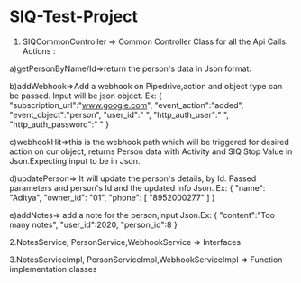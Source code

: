 # SIQ-Test-Project
1. SIQCommonController => Common Controller Class for all the Api Calls. Actions :

a)getPersonByName/Id=>return the person's data in Json format.  

b)addWebhook=>Add a webhook on Pipedrive,action and object type can be passed. Input will be json object. Ex:
{
	 "subscription_url":"www.google.com",
	 "event_action":"added",
	 "event_object":"person",
	 "user_id":" ",
	 "http_auth_user":" ",
	 "http_auth_password":" "
}

c)webhookHit=>this is the webhook path which will be triggered for desired action on our object, returns Person data with Activity and SIQ Stop Value in Json.Expecting input to be in Json.

d)updatePerson=> It will update the person's details, by Id. Passed parameters and person's Id and the updated info Json. Ex:
{
    "name": "Aditya",
    "owner_id": "01",
    "phone": [
        "8952000277"
    ]
}

e)addNotes=> add a note for the person,input Json.Ex:
{
"content":"Too many notes",
"user_id":2020,
"person_id":8
}

2.NotesService, PersonService,WebhookService => Interfaces

3.NotesServiceImpl, PersonServiceImpl,WebhookServiceImpl => Function implementation classes
